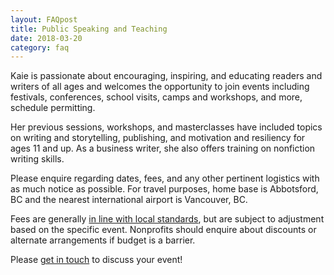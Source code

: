```yaml
---
layout: FAQpost
title: Public Speaking and Teaching
date: 2018-03-20
category: faq
---
```


Kaie is passionate about encouraging, inspiring, and educating readers and writers of all ages and welcomes the opportunity to join events including festivals, conferences, school visits, camps and workshops, and more, schedule permitting.

Her previous sessions, workshops, and masterclasses have included topics on writing and storytelling, publishing, and motivation and resiliency for ages 11 and up. As a business writer, she also offers training on nonfiction writing skills.

Please enquire regarding dates, fees, and any other pertinent logistics with as much notice as possible. For travel purposes, home base is Abbotsford, BC and the nearest international airport is Vancouver, BC.

Fees are generally [in line with local standards](https://www.cwillbc.org/tips.htm), but are subject to adjustment based on the specific event. Nonprofits should enquire about discounts or alternate arrangements if budget is a barrier.

Please [get in touch](kaiewrites@gmail.com) to discuss your event!
